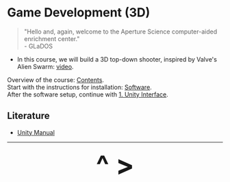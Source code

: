 # Game Development (3D)

>"Hello and, again, welcome to the Aperture Science computer-aided enrichment center."  
>\- GLaDOS

- In this course, we will build a 3D top-down shooter, inspired by Valve's Alien Swarm: [video](https://www.youtube.com/watch?v=8ob7Y6spUW8).

Overview of the course: [Contents](job/Gamedev/Contents.md).  
Start with the instructions for installation: [Software](job/Gamedev/Software.md).  
After the software setup, continue with [1. Unity Interface](1-Init.md).

## Literature
- [Unity Manual](https://docs.unity3d.com/2021.3/Documentation/Manual/UnityManual.html)
---

<div align="center"><b>
  <a href="Contents.html" style="font-size:64px; text-decoration:none"> ^ </a>
  <a href="Software.html" style="font-size:64px; text-decoration:none"> > </a>
</b></div>
